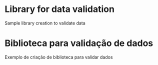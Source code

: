# Library for data validation

Sample library creation to validate data

# Biblioteca para validação de dados

Exemplo de criação de biblioteca para validar dados

